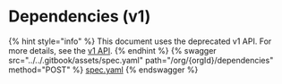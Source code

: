 # Dependencies (v1)

{% hint style="info" %}
This document uses the deprecated v1 API. For more details, see the [v1 API](../v1-api-deprecated/).
{% endhint %}
{% swagger src="../../.gitbook/assets/spec.yaml" path="/org/{orgId}/dependencies" method="POST" %}
[spec.yaml](../../.gitbook/assets/spec.yaml)
{% endswagger %}
